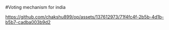 #Voting mechanism for india


https://github.com/chakshu899/op/assets/137612973/71f4fc4f-2b5b-4d1b-b5b7-cadba003b9d2

